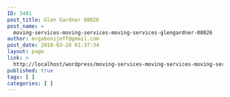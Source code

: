 ```yaml
---
ID: 3401
post_title: Glen Gardner 08826
post_name: >
  moving-services-moving-services-moving-services-glengardner-08826
author: mrgabonijeff@gmail.com
post_date: 2018-03-28 01:37:34
layout: page
link: >
  http://localhost/wordpress/moving-services-moving-services-moving-services-glengardner-08826/
published: true
tags: [ ]
categories: [ ]
---
```

